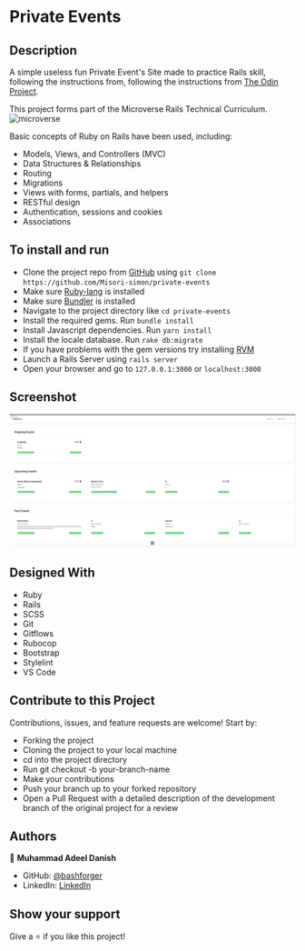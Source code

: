 # Private Events

## Description

A simple useless fun Private Event's Site made to practice Rails skill, following the instructions from, following the instructions from [The Odin Project](https://www.theodinproject.com/courses/ruby-on-rails/lessons/associations).

This project forms part of the Microverse Rails Technical Curriculum. ![microverse](https://camo.githubusercontent.com/3a5835d4f56c57cec85939ac345e43fef164c178/68747470733a2f2f696d672e736869656c64732e696f2f62616467652f4d6963726f76657273652d626c756576696f6c6574)

Basic concepts of Ruby on Rails have been used, including:

- Models, Views, and Controllers (MVC)
- Data Structures & Relationships
- Routing
- Migrations
- Views with forms, partials, and helpers
- RESTful design
- Authentication, sessions and cookies
- Associations

## To install and run

- Clone the project repo from [GitHub](https://github.com/bashforger/private-events) using `git clone https://github.com/Misori-simon/private-events`
- Make sure [Ruby-lang](https://www.ruby-lang.org/en/) is installed
- Make sure [Bundler](https://bundler.io/) is installed
- Navigate to the project directory like `cd private-events`
- Install the required gems. Run `bundle install`
- Install Javascript dependencies. Run `yarn install`
- Install the locale database. Run `rake db:migrate`
- If you have problems with the gem versions try installing [RVM](https://rvm.io/)
- Launch a Rails Server using `rails server`
- Open your browser and go to `127.0.0.1:3000` or `localhost:3000`

## Screenshot

![](./public/home.png)

## Designed With
- Ruby
- Rails
- SCSS
- Git
- Gitflows
- Rubocop
- Bootstrap
- Stylelint
- VS Code

## Contribute to this Project

Contributions, issues, and feature requests are welcome! Start by:

- Forking the project
- Cloning the project to your local machine
- cd into the project directory
- Run git checkout -b your-branch-name
- Make your contributions
- Push your branch up to your forked repository
- Open a Pull Request with a detailed description of the development branch of the original project for a review

## Authors

👤 **Muhammad Adeel Danish**

- GitHub: [@bashforger](https://github.com/bashforger)
- LinkedIn: [LinkedIn](https://www.linkedin.com/in/muhammad-adeel-danish/)

## Show your support

Give a ⭐️ if you like this project!
